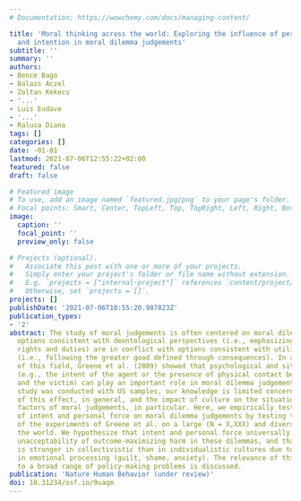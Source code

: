 ```yaml
---
# Documentation: https://wowchemy.com/docs/managing-content/

title: 'Moral thinking across the world: Exploring the influence of personal force
  and intention in moral dilemma judgements'
subtitle: ''
summary: ''
authors:
- Bence Bago
- Balazs Aczel
- Zoltan Kekecs
- '...'
- Luis Eudave
- '...'
- Raluca Diana
tags: []
categories: []
date: -01-01
lastmod: 2021-07-06T12:55:22+02:00
featured: false
draft: false

# Featured image
# To use, add an image named `featured.jpg/png` to your page's folder.
# Focal points: Smart, Center, TopLeft, Top, TopRight, Left, Right, BottomLeft, Bottom, BottomRight.
image:
  caption: ''
  focal_point: ''
  preview_only: false

# Projects (optional).
#   Associate this post with one or more of your projects.
#   Simply enter your project's folder or file name without extension.
#   E.g. `projects = ["internal-project"]` references `content/project/deep-learning/index.md`.
#   Otherwise, set `projects = []`.
projects: []
publishDate: '2021-07-06T10:55:20.987823Z'
publication_types:
- '2'
abstract: The study of moral judgements is often centered on moral dilemmas in which
  options consistent with deontological perspectives (i.e., emphasizing rules, individual
  rights and duties) are in conflict with options consistent with utilitarian judgements
  (i.e., following the greater good defined through consequences). In a seminal study
  of this field, Greene et al. (2009) showed that psychological and situational factors
  (e.g., the intent of the agent or the presence of physical contact between the agent
  and the victim) can play an important role in moral dilemma judgements. As their
  study was conducted with US samples, our knowledge is limited concerning the universality
  of this effect, in general, and the impact of culture on the situational and psychological
  factors of moral judgements, in particular. Here, we empirically test the universality
  of intent and personal force on moral dilemma judgements by testing the replicability
  of the experiments of Greene et al. on a large (N = X,XXX) and diverse sample across
  the world. We hypothesize that intent and personal force universally increase the
  unacceptability of outcome-maximizing harm in these dilemmas, and that the effect
  is stronger in collectivistic than in individualistic cultures due to cultural differences
  in emotional processing (guilt, shame, anxiety). The relevance of this exploration
  to a broad range of policy-making problems is discussed.
publication: 'Nature Human Behavior (under review)'
doi: 10.31234/osf.io/9uaqm
---
```

